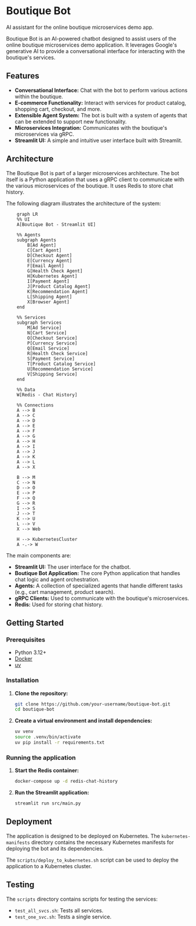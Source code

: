 # Boutique Bot

AI assistant for the online boutique microservices demo app.

Boutique Bot is an AI-powered chatbot designed to assist users of the online boutique microservices demo application. It leverages Google's generative AI to provide a conversational interface for interacting with the boutique's services.

## Features

- **Conversational Interface:** Chat with the bot to perform various actions within the boutique.
- **E-commerce Functionality:** Interact with services for product catalog, shopping cart, checkout, and more.
- **Extensible Agent System:** The bot is built with a system of agents that can be extended to support new functionality.
- **Microservices Integration:** Communicates with the boutique's microservices via gRPC.
- **Streamlit UI:** A simple and intuitive user interface built with Streamlit.

## Architecture

The Boutique Bot is part of a larger microservices architecture. The bot itself is a Python application that uses a gRPC client to communicate with the various microservices of the boutique. It uses Redis to store chat history.

The following diagram illustrates the architecture of the system:

```mermaidgraph LR
    graph LR
    %% UI
    A[Boutique Bot - Streamlit UI]

    %% Agents
    subgraph Agents
        B[Ad Agent]
        C[Cart Agent]
        D[Checkout Agent]
        E[Currency Agent]
        F[Email Agent]
        G[Health Check Agent]
        H[Kubernetes Agent]
        I[Payment Agent]
        J[Product Catalog Agent]
        K[Recommendation Agent]
        L[Shipping Agent]
        X[Browser Agent]
    end

    %% Services
    subgraph Services
        M[Ad Service]
        N[Cart Service]
        O[Checkout Service]
        P[Currency Service]
        Q[Email Service]
        R[Health Check Service]
        S[Payment Service]
        T[Product Catalog Service]
        U[Recommendation Service]
        V[Shipping Service]
    end

    %% Data
    W[Redis - Chat History]

    %% Connections
    A --> B
    A --> C
    A --> D
    A --> E
    A --> F
    A --> G
    A --> H
    A --> I
    A --> J
    A --> K
    A --> L
    A --> X

    B --> M
    C --> N
    D --> O
    E --> P
    F --> Q
    G --> R
    I --> S
    J --> T
    K --> U
    L --> V
    X --> Web

    H --> KubernetesCluster
    A -.-> W

```

The main components are:
- **Streamlit UI:** The user interface for the chatbot.
- **Boutique Bot Application:** The core Python application that handles chat logic and agent orchestration.
- **Agents:** A collection of specialized agents that handle different tasks (e.g., cart management, product search).
- **gRPC Clients:** Used to communicate with the boutique's microservices.
- **Redis:** Used for storing chat history.

## Getting Started

### Prerequisites

- Python 3.12+
- [Docker](https://docs.docker.com/get-docker/)
- [uv](https://github.com/astral-sh/uv)

### Installation

1. **Clone the repository:**
   ```bash
   git clone https://github.com/your-username/boutique-bot.git
   cd boutique-bot
   ```

2. **Create a virtual environment and install dependencies:**
   ```bash
   uv venv
   source .venv/bin/activate
   uv pip install -r requirements.txt
   ```

### Running the application

1. **Start the Redis container:**
   ```bash
   docker-compose up -d redis-chat-history
   ```

2. **Run the Streamlit application:**
   ```bash
   streamlit run src/main.py
   ```

## Deployment

The application is designed to be deployed on Kubernetes. The `kubernetes-manifests` directory contains the necessary Kubernetes manifests for deploying the bot and its dependencies.

The `scripts/deploy_to_kubernetes.sh` script can be used to deploy the application to a Kubernetes cluster.

## Testing

The `scripts` directory contains scripts for testing the services:
- `test_all_svcs.sh`: Tests all services.
- `test_one_svc.sh`: Tests a single service.
